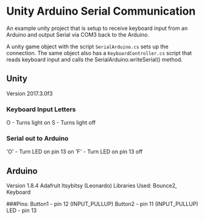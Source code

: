 # Unity Arduino Serial Communication
An example unity project that is setup to receive keyboard input
from an Arduino and output Serial via COM3 back to the Arduino.

A unity game object with the script `SerialArduino.cs` sets up the connection.
The same object also has a `KeyboardController.cs` script that reads keyboard input
and calls the SerialArduino.writeSerial() method. 

## Unity
Version 2017.3.0f3
### Keyboard Input Letters
O - Turns light on
S - Turns light off

### Serial out to Arduino
'O' - Turn LED on pin 13 on
'F' - Turn LED on pin 13 off

## Arduino
Version 1.8.4
Adafruit Itsybitsy (Leonardo)
Libraries Used:
Bounce2, Keyboard

###Pins:
Button1 - pin 12 (INPUT_PULLUP)
Button2 - pin 11 (INPUT_PULLUP)
LED - pin 13

